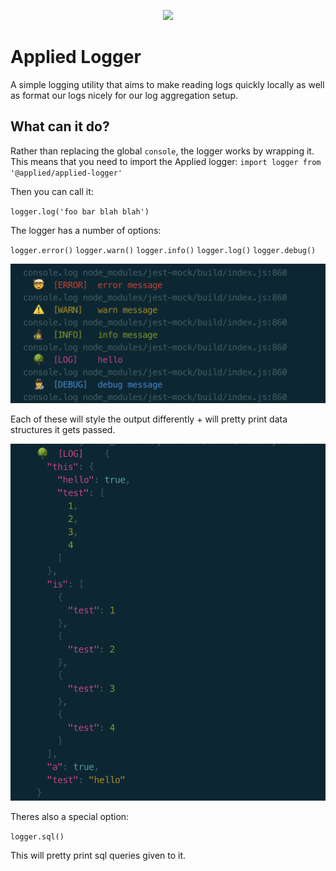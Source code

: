 <p align="center">
  <img src="https://gallery.mailchimp.com/81a14df4fa42a1bebf5e7ff02/images/3edf8995-7586-4aa7-b860-1c49c051c23d.png" width="200" height="auto" />
</p>


# Applied Logger

A simple logging utility that aims to make reading logs quickly locally as well as format our logs nicely for our log aggregation setup.

## What can it do?

Rather than replacing the global `console`, the logger works by wrapping it. This means that you need to import the Applied logger:
`import logger from '@applied/applied-logger'`

Then you can call it:

`logger.log('foo bar blah blah')`

The logger has a number of options:

`logger.error()`
`logger.warn()`
`logger.info()`
`logger.log()`
`logger.debug()`

![Alt text](/readmeImages/levels.png?raw=true "Optional Title")

Each of these will style the output differently + will pretty print data structures it gets passed.

![Alt text](/readmeImages/pretty.png?raw=true "Optional Title")

Theres also a special option:

`logger.sql()`

This will pretty print sql queries given to it.